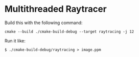 # Multithreaded Raytracer

Build this with the following command:

`cmake --build ./cmake-build-debug --target raytracing -j 12`

Run it like:

`$ ./cmake-build-debug/raytracing > image.ppm`